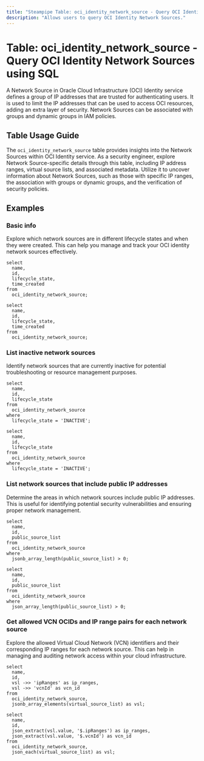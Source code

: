 ```yaml
---
title: "Steampipe Table: oci_identity_network_source - Query OCI Identity Network Sources using SQL"
description: "Allows users to query OCI Identity Network Sources."
---
```


# Table: oci_identity_network_source - Query OCI Identity Network Sources using SQL

A Network Source in Oracle Cloud Infrastructure (OCI) Identity service defines a group of IP addresses that are trusted for authenticating users. It is used to limit the IP addresses that can be used to access OCI resources, adding an extra layer of security. Network Sources can be associated with groups and dynamic groups in IAM policies.

## Table Usage Guide

The `oci_identity_network_source` table provides insights into the Network Sources within OCI Identity service. As a security engineer, explore Network Source-specific details through this table, including IP address ranges, virtual source lists, and associated metadata. Utilize it to uncover information about Network Sources, such as those with specific IP ranges, the association with groups or dynamic groups, and the verification of security policies.

## Examples

### Basic info
Explore which network sources are in different lifecycle states and when they were created. This can help you manage and track your OCI identity network sources effectively.

```sql+postgres
select
  name,
  id,
  lifecycle_state,
  time_created
from
  oci_identity_network_source;
```

```sql+sqlite
select
  name,
  id,
  lifecycle_state,
  time_created
from
  oci_identity_network_source;
```


### List inactive network sources
Identify network sources that are currently inactive for potential troubleshooting or resource management purposes.

```sql+postgres
select
  name,
  id,
  lifecycle_state
from
  oci_identity_network_source
where
  lifecycle_state = 'INACTIVE';
```

```sql+sqlite
select
  name,
  id,
  lifecycle_state
from
  oci_identity_network_source
where
  lifecycle_state = 'INACTIVE';
```


### List network sources that include public IP addresses
Determine the areas in which network sources include public IP addresses. This is useful for identifying potential security vulnerabilities and ensuring proper network management.

```sql+postgres
select
  name,
  id,
  public_source_list
from
  oci_identity_network_source
where
  jsonb_array_length(public_source_list) > 0;
```

```sql+sqlite
select
  name,
  id,
  public_source_list
from
  oci_identity_network_source
where
  json_array_length(public_source_list) > 0;
```


### Get allowed VCN OCIDs and IP range pairs for each network source
Explore the allowed Virtual Cloud Network (VCN) identifiers and their corresponding IP ranges for each network source. This can help in managing and auditing network access within your cloud infrastructure.

```sql+postgres
select
  name,
  id,
  vsl ->> 'ipRanges' as ip_ranges,
  vsl ->> 'vcnId' as vcn_id
from
  oci_identity_network_source,
  jsonb_array_elements(virtual_source_list) as vsl;
```

```sql+sqlite
select
  name,
  id,
  json_extract(vsl.value, '$.ipRanges') as ip_ranges,
  json_extract(vsl.value, '$.vcnId') as vcn_id
from
  oci_identity_network_source,
  json_each(virtual_source_list) as vsl;
```